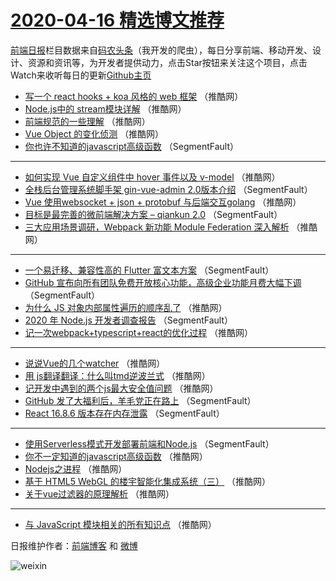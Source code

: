 # [2020-04-16 精选博文推荐](https://toutiao.qdkfweb.cn/date/2020/04/16)

[前端日报](https://qdkfweb.cn/c/news)栏目数据来自[码农头条](https://toutiao.qdkfweb.cn/)（我开发的爬虫），每日分享前端、移动开发、设计、资源和资讯等，为开发者提供动力，点击Star按钮来关注这个项目，点击Watch来收听每日的更新[Github主页](https://github.com/kujian/frontendDaily)
* [写一个 react hooks + koa 风格的 web 框架](https://toutiao.qdkfweb.cn/141187.html) （推酷网）
* [Node.js中的 stream模块详解](https://toutiao.qdkfweb.cn/141177.html) （推酷网）
* [前端规范的一些理解](https://toutiao.qdkfweb.cn/141188.html) （推酷网）
* [Vue Object 的变化侦测](https://toutiao.qdkfweb.cn/141178.html) （推酷网）
* [你也许不知道的javascript高级函数](https://toutiao.qdkfweb.cn/141206.html) （SegmentFault）

***
* [如何实现 Vue 自定义组件中 hover 事件以及 v-model](https://toutiao.qdkfweb.cn/141179.html) （推酷网）
* [全栈后台管理系统脚手架 gin-vue-admin 2.0版本介绍](https://toutiao.qdkfweb.cn/141169.html) （SegmentFault）
* [Vue 使用websocket + json + protobuf 与后端交互golang](https://toutiao.qdkfweb.cn/141180.html) （推酷网）
* [目标是最完善的微前端解决方案 &#8211; qiankun 2.0](https://toutiao.qdkfweb.cn/141208.html) （SegmentFault）
* [三大应用场景调研，Webpack 新功能 Module Federation 深入解析](https://toutiao.qdkfweb.cn/141181.html) （推酷网）

***
* [一个易迁移、兼容性高的 Flutter 富文本方案](https://toutiao.qdkfweb.cn/141209.html) （SegmentFault）
* [GitHub 宣布向所有团队免费开放核心功能，高级企业功能月费大幅下调](https://toutiao.qdkfweb.cn/141171.html) （SegmentFault）
* [为什么 JS 对象内部属性遍历的顺序乱了](https://toutiao.qdkfweb.cn/141182.html) （推酷网）
* [2020 年 Node.js 开发者调查报告](https://toutiao.qdkfweb.cn/141210.html) （SegmentFault）
* [记一次webpack+typescript+react的优化过程](https://toutiao.qdkfweb.cn/141183.html) （推酷网）

***
* [说说Vue的几个watcher](https://toutiao.qdkfweb.cn/141184.html) （推酷网）
* [用 js翻译翻译：什么叫tmd逆波兰式](https://toutiao.qdkfweb.cn/141185.html) （推酷网）
* [记开发中遇到的两个js最大安全值问题](https://toutiao.qdkfweb.cn/141186.html) （推酷网）
* [GitHub 发了大福利后，羊毛党正在路上](https://toutiao.qdkfweb.cn/141168.html) （SegmentFault）
* [React 16.8.6 版本存在内存泄露](https://toutiao.qdkfweb.cn/141207.html) （SegmentFault）

***
* [使用Serverless模式开发部署前端和Node.js](https://toutiao.qdkfweb.cn/141170.html) （SegmentFault）
* [你不一定知道的javascript高级函数](https://toutiao.qdkfweb.cn/141176.html) （推酷网）
* [Nodejs之进程](https://toutiao.qdkfweb.cn/141172.html) （推酷网）
* [基于 HTML5 WebGL 的楼宇智能化集成系统（三）](https://toutiao.qdkfweb.cn/141173.html) （推酷网）
* [关于vue过滤器的原理解析](https://toutiao.qdkfweb.cn/141174.html) （推酷网）

***
* [与 JavaScript 模块相关的所有知识点](https://toutiao.qdkfweb.cn/141175.html) （推酷网）

日报维护作者：[前端博客](https://qdkfweb.cn/) 和 [微博](https://qdkfweb.cn/go/weibo)

![weixin](https://user-images.githubusercontent.com/3055447/38468989-651132ac-3b80-11e8-8e6b-15122322a9d7.png)